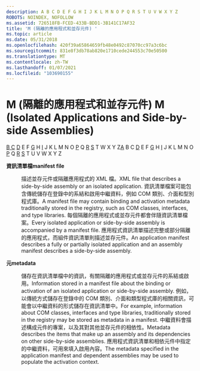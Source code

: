 ```yaml
---
description: A B C D E F G H I J K L M N O P Q R S T U V W X Y Z
ROBOTS: NOINDEX, NOFOLLOW
ms.assetid: 726518FB-FCED-433B-BDD1-3B141C17AF32
title: 'M (隔離的應用程式和並存元件) '
ms.topic: article
ms.date: 05/31/2018
ms.openlocfilehash: 420f39a65864659fb48e0492c87070cc97a3c6bc
ms.sourcegitcommit: 831e8f3db78ab820e1710cede244553c70e50500
ms.translationtype: MT
ms.contentlocale: zh-TW
ms.lasthandoff: 01/07/2021
ms.locfileid: "103690155"
---
```

# <a name="m-isolated-applications-and-side-by-side-assemblies"></a><span data-ttu-id="f97ac-103">M (隔離的應用程式和並存元件) </span><span class="sxs-lookup"><span data-stu-id="f97ac-103">M (Isolated Applications and Side-by-side Assemblies)</span></span>

<span data-ttu-id="f97ac-104">[B C](a-sbscs-gly.md) [D](d-sbscs-gly.md) E F [G](g-sbscs-gly.md) H [I](i-sbscs-gly.md) J K L M N O [P](p-sbscs-gly.md) Q [R](r-sbscs-gly.md) [S](s-sbscs-gly.md) T W X Y Z</span><span class="sxs-lookup"><span data-stu-id="f97ac-104">[A](a-sbscs-gly.md) B C [D](d-sbscs-gly.md) E F [G](g-sbscs-gly.md) H [I](i-sbscs-gly.md) J K L M N O [P](p-sbscs-gly.md) Q [R](r-sbscs-gly.md) [S](s-sbscs-gly.md) T U V W X Y Z</span></span>

<dl> <dt>

<span data-ttu-id="f97ac-105"><span id="_win32_manifest_file_gly"></span><span id="_WIN32_MANIFEST_FILE_GLY"></span>**資訊清單檔**</span><span class="sxs-lookup"><span data-stu-id="f97ac-105"><span id="_win32_manifest_file_gly"></span><span id="_WIN32_MANIFEST_FILE_GLY"></span>**manifest file**</span></span>
</dt> <dd>

<span data-ttu-id="f97ac-106">描述並存元件或隔離應用程式的 XML 檔。</span><span class="sxs-lookup"><span data-stu-id="f97ac-106">XML file that describes a side-by-side assembly or an isolated application.</span></span> <span data-ttu-id="f97ac-107">資訊清單檔案可能包含傳統儲存在登錄中的系結和啟用中繼資料，例如 COM 類別、介面和型別程式庫。</span><span class="sxs-lookup"><span data-stu-id="f97ac-107">A manifest file may contain binding and activation metadata traditionally stored in the registry, such as COM classes, interfaces, and type libraries.</span></span> <span data-ttu-id="f97ac-108">每個隔離的應用程式或並存元件都會伴隨資訊清單檔案。</span><span class="sxs-lookup"><span data-stu-id="f97ac-108">Every isolated application or side-by-side assembly is accompanied by a manifest file.</span></span> <span data-ttu-id="f97ac-109">應用程式資訊清單描述完整或部分隔離的應用程式，而組件資訊清單則描述並存元件。</span><span class="sxs-lookup"><span data-stu-id="f97ac-109">An application manifest describes a fully or partially isolated application and an assembly manifest describes a side-by-side assembly.</span></span>

</dd> <dt>

<span data-ttu-id="f97ac-110"><span id="_win32_metadata_gly"></span><span id="_WIN32_METADATA_GLY"></span>**元**</span><span class="sxs-lookup"><span data-stu-id="f97ac-110"><span id="_win32_metadata_gly"></span><span id="_WIN32_METADATA_GLY"></span>**metadata**</span></span>
</dt> <dd>

<span data-ttu-id="f97ac-111">儲存在資訊清單檔中的資訊，有關隔離的應用程式或並存元件的系結或啟用。</span><span class="sxs-lookup"><span data-stu-id="f97ac-111">Information stored in a manifest file about the binding or activation of an isolated application or side-by-side assembly.</span></span> <span data-ttu-id="f97ac-112">例如，以傳統方式儲存在登錄中的 COM 類別、介面和類型程式庫的相關資訊，可能會以中繼資料的形式儲存在資訊清單中。</span><span class="sxs-lookup"><span data-stu-id="f97ac-112">For example, information about COM classes, interfaces and type libraries, traditionally stored in the registry may be stored as metadata in a manifest.</span></span> <span data-ttu-id="f97ac-113">中繼資料會描述構成元件的專案，以及其對其他並存元件的相依性。</span><span class="sxs-lookup"><span data-stu-id="f97ac-113">Metadata describes the items that make up an assembly and its dependencies on other side-by-side assemblies.</span></span> <span data-ttu-id="f97ac-114">應用程式資訊清單和相依元件中指定的中繼資料，可用來填入啟用內容。</span><span class="sxs-lookup"><span data-stu-id="f97ac-114">The metadata specified in the application manifest and dependent assemblies may be used to populate the activation context.</span></span>

</dd> </dl>

 

 



